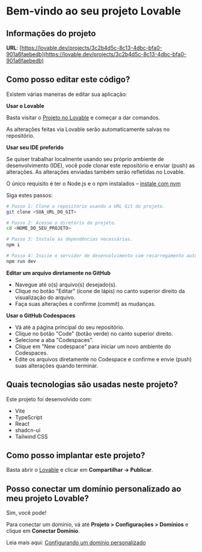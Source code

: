# Bem-vindo ao seu projeto Lovable

## Informações do projeto

**URL**: [https://lovable.dev/projects/3c2b4d5c-8c13-4dbc-bfa0-901a6faebedb](https://lovable.dev/projects/3c2b4d5c-8c13-4dbc-bfa0-901a6faebedb)

## Como posso editar este código?

Existem várias maneiras de editar sua aplicação:

**Usar o Lovable**

Basta visitar o [Projeto no Lovable](https://lovable.dev/projects/3c2b4d5c-8c13-4dbc-bfa0-901a6faebedb) e começar a dar comandos.

As alterações feitas via Lovable serão automaticamente salvas no repositório.

**Usar seu IDE preferido**

Se quiser trabalhar localmente usando seu próprio ambiente de desenvolvimento (IDE), você pode clonar este repositório e enviar (push) as alterações. As alterações enviadas também serão refletidas no Lovable.

O único requisito é ter o Node.js e o npm instalados – [instale com nvm](https://github.com/nvm-sh/nvm#installing-and-updating)

Siga estes passos:

```sh
# Passo 1: Clone o repositório usando a URL Git do projeto.
git clone <SUA_URL_DO_GIT>

# Passo 2: Acesse o diretório do projeto.
cd <NOME_DO_SEU_PROJETO>

# Passo 3: Instale as dependências necessárias.
npm i

# Passo 4: Inicie o servidor de desenvolvimento com recarregamento automático e visualização instantânea.
npm run dev
```

**Editar um arquivo diretamente no GitHub**

* Navegue até o(s) arquivo(s) desejado(s).
* Clique no botão "Editar" (ícone de lápis) no canto superior direito da visualização do arquivo.
* Faça suas alterações e confirme (commit) as mudanças.

**Usar o GitHub Codespaces**

* Vá até a página principal do seu repositório.
* Clique no botão "Code" (botão verde) no canto superior direito.
* Selecione a aba "Codespaces".
* Clique em "New codespace" para iniciar um novo ambiente do Codespaces.
* Edite os arquivos diretamente no Codespace e confirme e envie (push) suas alterações quando terminar.

## Quais tecnologias são usadas neste projeto?

Este projeto foi desenvolvido com:

* Vite
* TypeScript
* React
* shadcn-ui
* Tailwind CSS

## Como posso implantar este projeto?

Basta abrir o [Lovable](https://lovable.dev/projects/3c2b4d5c-8c13-4dbc-bfa0-901a6faebedb) e clicar em **Compartilhar -> Publicar**.

## Posso conectar um domínio personalizado ao meu projeto Lovable?

Sim, você pode!

Para conectar um domínio, vá até **Projeto > Configurações > Domínios** e clique em **Conectar Domínio**.

Leia mais aqui: [Configurando um domínio personalizado](https://docs.lovable.dev/tips-tricks/custom-domain#step-by-step-guide)
